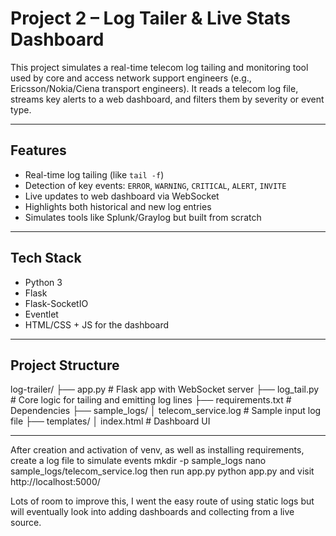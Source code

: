 # Project 2 – Log Tailer & Live Stats Dashboard

This project simulates a real-time telecom log tailing and monitoring tool used by core and access network support engineers (e.g., Ericsson/Nokia/Ciena transport engineers). It reads a telecom log file, streams key alerts to a web dashboard, and filters them by severity or event type.

---

## Features

- Real-time log tailing (like `tail -f`)
- Detection of key events: `ERROR`, `WARNING`, `CRITICAL`, `ALERT`, `INVITE`
- Live updates to web dashboard via WebSocket
- Highlights both historical and new log entries
- Simulates tools like Splunk/Graylog but built from scratch

---

## Tech Stack

- Python 3
- Flask
- Flask-SocketIO
- Eventlet
- HTML/CSS + JS for the dashboard

---

## Project Structure
log-trailer/
├── app.py # Flask app with WebSocket server
├── log_tail.py # Core logic for tailing and emitting log lines
├── requirements.txt # Dependencies
├── sample_logs/
│     telecom_service.log # Sample input log file
├── templates/
│     index.html # Dashboard UI


---
After creation and activation of venv, as well as installing requirements, create a log file to simulate events
mkdir -p sample_logs
nano sample_logs/telecom_service.log
then run app.py
python app.py
and visit http://localhost:5000/

Lots of room to improve this, I went the easy route of using static logs but will eventually look into adding dashboards and collecting from a live source.
